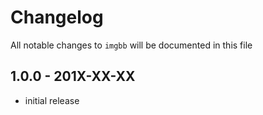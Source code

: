 # Changelog

All notable changes to `imgbb` will be documented in this file

## 1.0.0 - 201X-XX-XX

- initial release
